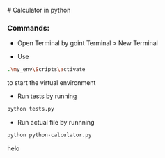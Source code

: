# Calculator in python


### Commands:

- Open Terminal by goint Terminal > New Terminal

- Use 

```bash
.\my_env\Scripts\activate
```



to start the virtual environment

- Run tests by running 

```bash
python tests.py
```

- Run actual file by runnning

```bash
python python-calculator.py
```
 helo